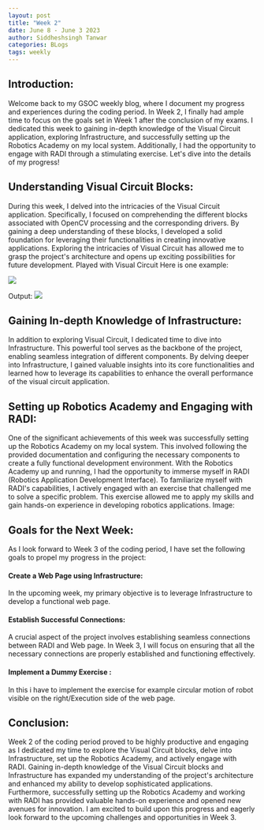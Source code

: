 ```yaml
---
layout: post
title: "Week 2"
date: June 8 - June 3 2023
author: Siddheshsingh Tanwar
categories: BLogs
tags: weekly
---
```


## Introduction:

Welcome back to my GSOC weekly blog, where I document my progress and experiences during the coding period. In Week 2, I finally had ample time to focus on the goals set in Week 1 after the conclusion of my exams. I dedicated this week to gaining in-depth knowledge of the Visual Circuit application, exploring Infrastructure, and successfully setting up the Robotics Academy on my local system. Additionally, I had the opportunity to engage with RADI through a stimulating exercise. Let's dive into the details of my progress!

## Understanding Visual Circuit Blocks:

During this week, I delved into the intricacies of the Visual Circuit application. Specifically, I focused on comprehending the different blocks associated with OpenCV processing and the corresponding drivers. By gaining a deep understanding of these blocks, I developed a solid foundation for leveraging their functionalities in creating innovative applications. Exploring the intricacies of Visual Circuit has allowed me to grasp the project's architecture and opens up exciting possibilities for future development.
Played with Visual Circuit Here is one example:

![](https://hackmd.io/_uploads/rkiEJ-zP2.png)


Output:
![](https://hackmd.io/_uploads/r1UR1Cbw3.png)


## Gaining In-depth Knowledge of Infrastructure:

In addition to exploring Visual Circuit, I dedicated time to dive into Infrastructure. This powerful tool serves as the backbone of the project, enabling seamless integration of different components. By delving deeper into Infrastructure, I gained valuable insights into its core functionalities and learned how to leverage its capabilities to enhance the overall performance of the visual circuit application.

## Setting up Robotics Academy and Engaging with RADI:

One of the significant achievements of this week was successfully setting up the Robotics Academy on my local system. This involved following the provided documentation and configuring the necessary components to create a fully functional development environment. With the Robotics Academy up and running, I had the opportunity to immerse myself in RADI (Robotics Application Development Interface). To familiarize myself with RADI's capabilities, I actively engaged with an exercise that challenged me to solve a specific problem. This exercise allowed me to apply my skills and gain hands-on experience in developing robotics applications.
Image:

## Goals for the Next Week:
As I look forward to Week 3 of the coding period, I have set the following goals to propel my progress in the project:

#### Create a Web Page using Infrastructure:
In the upcoming week, my primary objective is to leverage Infrastructure to develop a functional web page.
#### Establish Successful Connections:
A crucial aspect of the project involves establishing seamless connections between RADI and Web page. In Week 3, I will focus on ensuring that all the necessary connections are properly established and functioning effectively. 

#### Implement a Dummy Exercise :
In this i have to implement the exercise for example circular motion of robot visible on the right/Execution side of the web page.

## Conclusion:

Week 2 of the coding period proved to be highly productive and engaging as I dedicated my time to explore the Visual Circuit blocks, delve into Infrastructure, set up the Robotics Academy, and actively engage with RADI. Gaining in-depth knowledge of the Visual Circuit blocks and Infrastructure has expanded my understanding of the project's architecture and enhanced my ability to develop sophisticated applications. Furthermore, successfully setting up the Robotics Academy and working with RADI has provided valuable hands-on experience and opened new avenues for innovation. I am excited to build upon this progress and eagerly look forward to the upcoming challenges and opportunities in Week 3.
